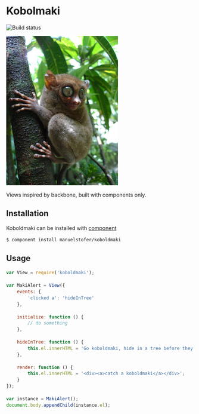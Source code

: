 # Kobolmaki

![Build status](https://api.travis-ci.org/manuelstofer/koboldmaki)

![image](resources/koboldmaki.jpg)

Views inspired by backbone, built with components only.

## Installation

Koboldmaki can be installed with [component](https://github.com/component/component)
```bash
$ component install manuelstofer/koboldmaki
```

## Usage

```Javascript
var View = require('koboldmaki');

var MakiAlert = View({
    events: {
        'clicked a': 'hideInTree'
    },

    initialize: function () {
        // do something
    },

    hideInTree: function () {
        this.el.innerHTML = 'Go koboldmaki, hide in a tree before they catch you!';
    },

    render: function () {
        this.el.innerHTML = '<div><a>catch a koboldmaki</a></div>';
    }
});

var instance = MakiAlert();
document.body.appendChild(instance.el);


```
